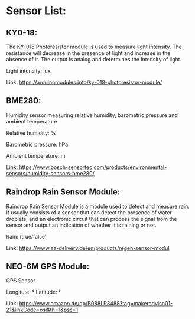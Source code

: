 # Sensor List:

## KY0-18:

The KY-018 Photoresistor module is used to measure light intensity. The resistance will decrease in the presence of light and increase in the absence of it. The output is analog and determines the intensity of light.

Light intensity: lux

Link:
https://arduinomodules.info/ky-018-photoresistor-module/

## BME280:

Humidity sensor measuring relative humidity, barometric pressure and ambient temperature

Relative humidity: %

Barometric pressure: hPa

Ambient temperature: m

Link:
https://www.bosch-sensortec.com/products/environmental-sensors/humidity-sensors-bme280/

##  Raindrop Rain Sensor Module:

Raindrop Rain Sensor Module is a module used to detect and measure rain. It usually consists of a sensor that can detect the presence of water droplets, and an electronic circuit that can process the signal from the sensor and output an indication of whether it is raining or not. 

Rain: (true/false)

Link:
https://www.az-delivery.de/en/products/regen-sensor-modul

##  NEO-6M GPS Module:

GPS Sensor 

Longitute: °
Latitude: °

Link:
https://www.amazon.de/dp/B088LR3488?tag=makeradviso01-21&linkCode=osi&th=1&psc=1